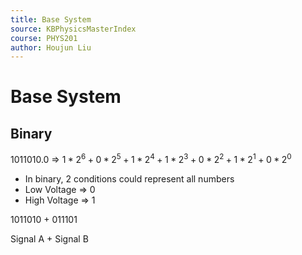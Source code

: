 ```yaml
---
title: Base System
source: KBPhysicsMasterIndex
course: PHYS201
author: Houjun Liu
---
```


# Base System

## Binary

1011010.0 => $1*2^6 + 0*2^5 + 1*2^4 + 1*2^3 + 0*2^2 + 1*2^1 + 0*2^0$

* In binary, 2 conditions could represent all numbers
* Low Voltage => 0
* High Voltage => 1

1011010 + 011101

Signal A + Signal B
